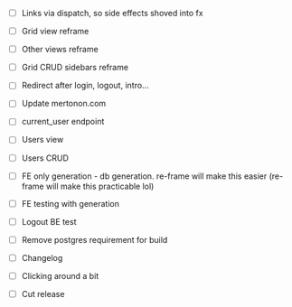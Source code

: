 - [ ] Links via dispatch, so side effects shoved into fx

- [ ] Grid view reframe
- [ ] Other views reframe

- [ ] Grid CRUD sidebars reframe

- [ ] Redirect after login, logout, intro...
- [ ] Update mertonon.com

- [ ] current\_user endpoint
- [ ] Users view
- [ ] Users CRUD

- [ ] FE only generation - db generation. re-frame will make this easier (re-frame will make this practicable lol)
- [ ] FE testing with generation
- [ ] Logout BE test
- [ ] Remove postgres requirement for build

- [ ] Changelog
- [ ] Clicking around a bit
- [ ] Cut release
